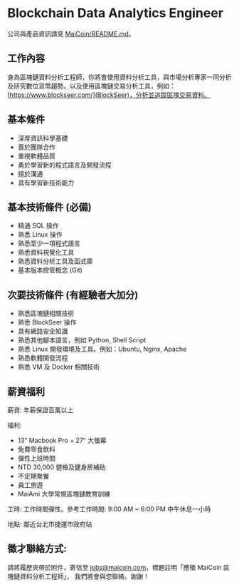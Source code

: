# Blockchain Data Analytics Engineer

公司與產品資訊請見 [MaiCoin/README.md](README.md)。

## 工作內容
身為區塊鏈資料分析工程師，你將會使用資料分析工具，與市場分析專家一同分析及研究數位貨幣趨勢。以及使用區塊鏈交易分析工具，例如：[https://www.blockseer.com/](BlockSeer)，分析並追蹤區塊交易資料。

## 基本條件
* 深厚資訊科學基礎
* 善於團隊合作
* 重視軟體品質
* 勇於學習新的程式語言及開發流程
* 擅於溝通
* 具有學習新技術能力

## 基本技術條件 (必備)
* 精通 SQL 操作
* 熟悉 Linux 操作
* 熟悉至少一項程式語言
* 熟悉資料視覺化工具
* 熟悉資料分析工具及函式庫
* 基本版本控管概念 (Git)

## 次要技術條件 (有經驗者大加分)
* 熟悉區塊鏈相關技術
* 熟悉 BlockSeer 操作
* 具有網路安全知識
* 熟悉其他腳本語言，例如 Python, Shell Script
* 熟悉 Linux 開發環境及工具。例如：Ubuntu, Nginx, Apache
* 熟悉軟體開發流程
* 熟悉 VM 及 Docker 相關技術

## 薪資福利
薪資: 年薪保證百萬以上

福利:
* 13" Macbook Pro + 27" 大螢幕
* 免費零食飲料
* 彈性上班時間
* NTD 30,000 健檢及健身房補助
* 不定期聚餐
* 員工旅遊
* MaiAmi 大學常規區塊鏈教育訓練

工時: 工作時間彈性。參考工作時間: 9:00 AM ~ 6:00 PM 中午休息一小時

地點: 鄰近台北市捷運市政府站

## 徵才聯絡方式:

請將履歷夾帶於附件，寄信至 jobs@maicoin.com，標題註明「應徵 MaiCoin 區塊鏈資料分析工程師」， 我們將會與您聯絡。謝謝！
